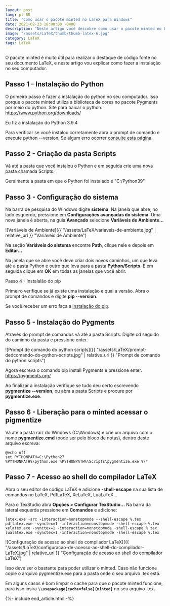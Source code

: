 ```yaml
---
layout: post
lang: pt-BR
title: "Como usar o pacote minted no LaTeX para Windows"
date: 2021-02-23 18:00:00 -0400
description: "Neste artigo você descobre como usar o pacote minted no LaTeX para Windows."
image: "/assets/LaTeX/thumb/thumb-latex-6.jpg"
category: LaTeX
tags: LaTeX
---
```


O pacote minted é muito útil para realizar o destaque de código fonte no seu documento LaTeX, e neste artigo vou explicar como fazer a instalação no seu computador.

## Passo 1 - Instalação do Python

O primeiro passo é fazer a instalação do python no seu computador. Isso porque o pacote minted utiliza a biblioteca de cores no pacote Pygments por meio do python.
Site para baixar o python: <a href="https://www.python.org/downloads/" target="_blank\">https://www.python.org/downloads/</a>

Eu fiz a instalação do Python 3.9.4

Para verificar se você instalou corretamente abra o prompt de comando e execute python --version. Se algum erro ocorrer <a href="https://packaging.python.org/tutorials/installing-packages/#ensure-you-can-run-python-from-the-command-line\" target="_blank">consulte esta página</a>.

## Passo 2 - Criação da pasta Scripts

Vá até a pasta que você instalou o Python e em seguida crie uma nova pasta chamada Scripts.

Geralmente a pasta em que o Python foi instalado é "C:/Python39"

## Passo 3 - Configuração do sistema

Na barra de pesquisa do Windows digite **sistema**. Na janela que abre, no lado esquerdo, pressione em **Configurações avançadas do sistema**.
Uma nova janela é aberta, na guia **Avançado** selecione **Variáveis de Ambiente…**

![Variáveis de Ambiente]({{ "/assets/LaTeX/variaveis-de-ambiente.jpg" | relative_url }} "Variáveis de Ambiente")

Na seção **Variáveis do sistema** encontre **Path**, clique nele e depois em **Editar...**

Na janela que se abre você deve criar dois novos caminhos, um que leva até a pasta Python e outro que leva para a pasta **Python/Scripts**. E em seguida clique em **OK** em todas as janelas que você abrir.

Passo 4 - Instalalão do pip

Primeiro verifique se já existe uma instalação e qual a versão. Abra o prompt de comandos e digite **pip --version**.

Se você receber um erro faça a <a href="https://pip.pypa.io/en/stable/installing/" target="_blank">instalação do pip</a>.

## Passo 5 - Instalação do Pygments

Através do prompt de comandos vá até a pasta Scripts. Digite cd seguido do caminho da pasta e pressione enter.

![Prompt de comando do python scripts]({{ "/assets/LaTeX/prompt-dedcomando-do-python-scripts.jpg" | relative_url }} "Prompt de comando do python scripts")

Agora escreva o comando pip install Pygments e pressione enter. <a href="https://pygments.org/" target="_blank">https://pygments.org/</a>

Ao finalizar a instalação verifique se tudo deu certo escrevendo **pygmentize --version**, ou abra a pasta Scripts e procure por **pygmentize.exe**.

## Passo 6 - Liberação para o minted acessar o pigmentize

Vá até a pasta raiz do Windows (C:\\Windows) e crie um arquivo com o nome **pygmentize.cmd** (pode ser pelo bloco de notas), dentro deste arquivo escreva:

```Shell
@echo off
set PYTHONPATH=C:\Python27
%PYTHONPATH%\python.exe %PYTHONPATH%\Scripts\pygmentize.exe %\*
```

## Passo 7 - Acesso ao shell do compilador LaTeX

Abra o seu editor de código LaTeX e adicione **-shell-escape** na sua lista de comandos no LaTeX, PdfLaTeX, XeLaTeX, LuaLaTeX...

Para o TexStudio abra **Opções &gt; Configurar TexStudio...**
Na barra da lateral esquerda pressione em **Comandos** e adicione:

```Shell
latex.exe -src -interaction=nonstopmode --shell-escape %.tex
pdflatex.exe -synctex=1 -interaction=nonstopmode -shell-escape %.tex
xelatex.exe -synctex=1 -interaction=nonstopmode -shell-escape %.tex
lualatex.exe -synctex=1 -interaction=nonstopmode -shell-escape %.tex
```

![Configuração de acesso ao shell do compilador LaTeX]({{ "/assets/LaTeX/configuracao-de-acesso-ao-shell-do-compilador-LaTeX.jpg" | relative_url }} "Configuração de acesso ao shell do compilador LaTeX")

Isso deve ser o bastante para poder utilizar o minted.
Caso não funcione copie o arquivo pygmentize.exe para a pasta onde o seu arquivo .tex está.

Em alguns casos é bom limpar o cache para que o pacote minted funcione, para isso insira **`\\usepackage[cache=false]{minted}`** no seu arquivo .tex.

{%- include end_article.html -%}
